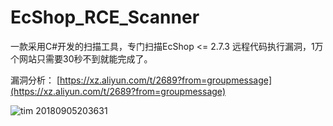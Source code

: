 # EcShop_RCE_Scanner

一款采用C#开发的扫描工具，专门扫描EcShop <= 2.7.3 远程代码执行漏洞，1万个网站只需要30秒不到就能完成了。

漏洞分析：
[https://xz.aliyun.com/t/2689?from=groupmessage](https://xz.aliyun.com/t/2689?from=groupmessage)

![tim 20180905203631](https://user-images.githubusercontent.com/40329078/45093639-924d4080-b14b-11e8-840f-8fcbe8a6ba4a.jpg)
